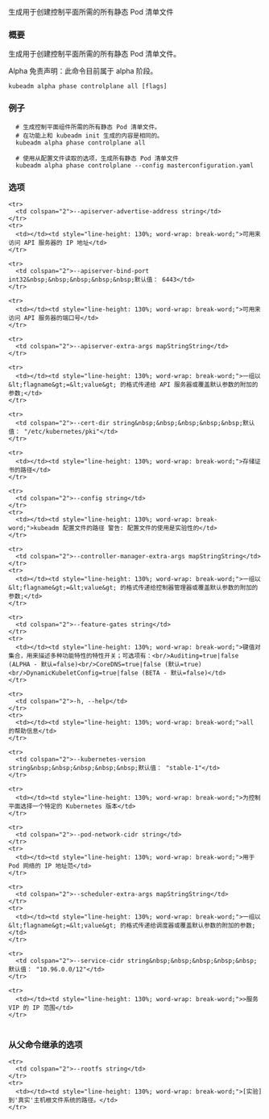 
生成用于创建控制平面所需的所有静态 Pod 清单文件
<!--
Generates all static Pod manifest files necessary to establish the control plane
-->

<!--
### Synopsis
-->

### 概要

<!--
Generates all static Pod manifest files necessary to establish the control plane. 
-->
生成用于创建控制平面所需的所有静态 Pod 清单文件。

<!--
Alpha Disclaimer: this command is currently alpha.
-->
Alpha 免责声明：此命令目前属于 alpha 阶段。

```
kubeadm alpha phase controlplane all [flags]
```

<!--
### Examples
-->

### 例子

<!--
  # Generates all static Pod manifest files for control plane components,
  # functionally equivalent to what generated by kubeadm init.
  
  # Generates all static Pod manifest files using options read from a configuration file.  
-->

```
  # 生成控制平面组件所需的所有静态 Pod 清单文件。
  # 在功能上和 kubeadm init 生成的内容是相同的。
  kubeadm alpha phase controlplane all
  
  # 使用从配置文件读取的选项，生成所有静态 Pod 清单文件
  kubeadm alpha phase controlplane --config masterconfiguration.yaml
```

<!--
### Options
-->

### 选项

<table style="width: 100%; table-layout: fixed;">
  <colgroup>
    <col span="1" style="width: 10px;" />
    <col span="1" />
  </colgroup>
  <tbody>

    <tr>
      <td colspan="2">--apiserver-advertise-address string</td>
    </tr>
    <tr>
      <td></td><td style="line-height: 130%; word-wrap: break-word;">可用来访问 API 服务器的 IP 地址</td>
    </tr>
<!--
      <td></td><td style="line-height: 130%; word-wrap: break-word;">The IP address of the API server is accessible on</td>
-->
    <tr>
      <td colspan="2">--apiserver-bind-port int32&nbsp;&nbsp;&nbsp;&nbsp;&nbsp;默认值： 6443</td>
    </tr>
<!--
      <td colspan="2">--apiserver-bind-port int32&nbsp;&nbsp;&nbsp;&nbsp;&nbsp;Default: 6443</td>
-->
    <tr>
      <td></td><td style="line-height: 130%; word-wrap: break-word;">可用来访问 API 服务器的端口号</td>
    </tr>
<!--
      <td></td><td style="line-height: 130%; word-wrap: break-word;">The port the API server is accessible on</td>
-->

    <tr>
      <td colspan="2">--apiserver-extra-args mapStringString</td>
    </tr>
<!--
      <td colspan="2">--apiserver-extra-args mapStringString</td>
-->
    <tr>
      <td></td><td style="line-height: 130%; word-wrap: break-word;">一组以 &lt;flagname&gt;=&lt;value&gt; 的格式传递给 API 服务器或覆盖默认参数的附加的参数;</td>
    </tr>
<!--
      <td></td><td style="line-height: 130%; word-wrap: break-word;">A set of extra flags to pass to the API Server or override default ones in form of &lt;flagname&gt;=&lt;value&gt;</td>
-->

    <tr>
      <td colspan="2">--cert-dir string&nbsp;&nbsp;&nbsp;&nbsp;&nbsp;默认值： "/etc/kubernetes/pki"</td>
    </tr>
<!--
      <td colspan="2">--cert-dir string&nbsp;&nbsp;&nbsp;&nbsp;&nbsp;Default: "/etc/kubernetes/pki"</td>
-->
    <tr>
      <td></td><td style="line-height: 130%; word-wrap: break-word;">存储证书的路径</td>
    </tr>
<!--
      <td></td><td style="line-height: 130%; word-wrap: break-word;">The path where certificates are stored</td>
-->
    <tr>
      <td colspan="2">--config string</td>
    </tr>
    <tr>
      <td></td><td style="line-height: 130%; word-wrap: break-word;">kubeadm 配置文件的路径 警告: 配置文件的使用是实验性的</td>
    </tr>
<!--
     <td></td><td style="line-height: 130%; word-wrap: break-word;">Path to kubeadm config file. WARNING: Usage of a configuration file is experimental</td>
-->

    <tr>
      <td colspan="2">--controller-manager-extra-args mapStringString</td>
    </tr>
    <tr>
      <td></td><td style="line-height: 130%; word-wrap: break-word;">一组以 &lt;flagname&gt;=&lt;value&gt; 的格式传递给控制器管理器或覆盖默认参数的附加的参数;</td>
    </tr>
<!--
      <td></td><td style="line-height: 130%; word-wrap: break-word;">A set of extra flags to pass to the Controller Manager or override default ones in form of &lt;flagname&gt;=&lt;value&gt;</td>
-->

    <tr>
      <td colspan="2">--feature-gates string</td>
    </tr>
    <tr>
      <td></td><td style="line-height: 130%; word-wrap: break-word;">键值对集合，用来描述多种功能特性的特性开关；可选项有：<br/>Auditing=true|false (ALPHA - 默认=false)<br/>CoreDNS=true|false (默认=true)<br/>DynamicKubeletConfig=true|false (BETA - 默认=false)</td>
    </tr>
<!--
      <td></td><td style="line-height: 130%; word-wrap: break-word;">A set of key=value pairs that describe feature gates for various features. Options are:<br/>Auditing=true|false (ALPHA - default=false)<br/>CoreDNS=true|false (default=true)<br/>DynamicKubeletConfig=true|false (BETA - default=false)</td>
-->

    <tr>
      <td colspan="2">-h, --help</td>
    </tr>
    <tr>
      <td></td><td style="line-height: 130%; word-wrap: break-word;">all 的帮助信息</td>
    </tr>
<!--
      <td></td><td style="line-height: 130%; word-wrap: break-word;">help for all</td>
-->
    <tr>
      <td colspan="2">--kubernetes-version string&nbsp;&nbsp;&nbsp;&nbsp;&nbsp;默认值： "stable-1"</td>
    </tr>
<!--
      <td colspan="2">--kubernetes-version string&nbsp;&nbsp;&nbsp;&nbsp;&nbsp;Default: "stable-1"</td>
-->
    <tr>
      <td></td><td style="line-height: 130%; word-wrap: break-word;">为控制平面选择一个特定的 Kubernetes 版本</td>
    </tr>
<!--
      <td></td><td style="line-height: 130%; word-wrap: break-word;">Choose a specific Kubernetes version for the control plane</td>
-->

    <tr>
      <td colspan="2">--pod-network-cidr string</td>
    </tr>
    <tr>
      <td></td><td style="line-height: 130%; word-wrap: break-word;">用于 Pod 网络的 IP 地址范</td>
    </tr>
<!--
      <td></td><td style="line-height: 130%; word-wrap: break-word;">The range of IP addresses used for the Pod network</td>
-->

    <tr>
      <td colspan="2">--scheduler-extra-args mapStringString</td>
    </tr>
    <tr>
      <td></td><td style="line-height: 130%; word-wrap: break-word;">一组以 &lt;flagname&gt;=&lt;value&gt; 的格式传递给调度器或覆盖默认参数的附加的参数;</td>
    </tr>
<!--
      <td></td><td style="line-height: 130%; word-wrap: break-word;">A set of extra flags to pass to the Scheduler or override default ones in form of &lt;flagname&gt;=&lt;value&gt;</td>
-->

    <tr>
      <td colspan="2">--service-cidr string&nbsp;&nbsp;&nbsp;&nbsp;&nbsp;默认值： "10.96.0.0/12"</td>
    </tr>
<!--
      <td colspan="2">--service-cidr string&nbsp;&nbsp;&nbsp;&nbsp;&nbsp;Default: "10.96.0.0/12"</td>
-->
    <tr>
      <td></td><td style="line-height: 130%; word-wrap: break-word;">>服务 VIP 的 IP 范围</td>
    </tr>
<!--
      <td></td><td style="line-height: 130%; word-wrap: break-word;">The range of IP address used for service VIPs</td>
-->

  </tbody>
</table>


<!--
### Options inherited from parent commands
-->

### 从父命令继承的选项

<table style="width: 100%; table-layout: fixed;">
  <colgroup>
    <col span="1" style="width: 10px;" />
    <col span="1" />
  </colgroup>
  <tbody>

    <tr>
      <td colspan="2">--rootfs string</td>
    </tr>
    <tr>
      <td></td><td style="line-height: 130%; word-wrap: break-word;">[实验] 到'真实'主机根文件系统的路径。</td>
    </tr>
<!--
      <td></td><td style="line-height: 130%; word-wrap: break-word;">[EXPERIMENTAL] The path to the 'real' host root filesystem.</td>
-->

  </tbody>
</table>



